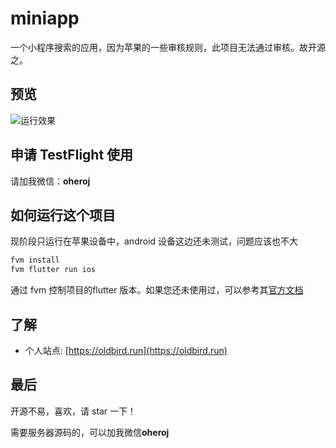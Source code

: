 # miniapp

一个小程序搜索的应用，因为苹果的一些审核规则，此项目无法通过审核。故开源之。

## 预览

![运行效果](https://github.com/swiftdo/miniapp/blob/master/preview.gif?raw=true)

## 申请 TestFlight 使用

请加我微信：**oheroj**


## 如何运行这个项目

现阶段只运行在苹果设备中，android 设备这边还未测试，问题应该也不大

```sh
fvm install
fvm flutter run ios 
```

通过 fvm 控制项目的flutter 版本。如果您还未使用过，可以参考其[官方文档](https://fvm.app/docs/getting_started/installation)

## 了解

* 个人站点: [https://oldbird.run](https://oldbird.run)

## 最后

开源不易，喜欢，请 star 一下！

需要服务器源码的，可以加我微信**oheroj**

